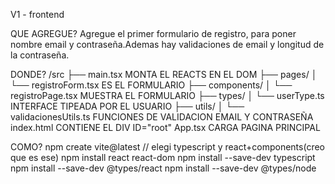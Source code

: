 V1 - frontend

QUE AGREGUE?
Agregue el primer formulario de registro, para poner nombre email y contraseña.Ademas hay validaciones de email y longitud de la contraseña.

DONDE?
/src
├── main.tsx                  MONTA EL REACTS EN EL DOM
├── pages/ 
│   └── registroForm.tsx      ES EL FORMULARIO
├── components/
│   └── registroPage.tsx      MUESTRA EL FORMULARIO
├── types/
│   └── userType.ts           INTERFACE TIPEADA POR EL USUARIO
├── utils/
│   └── validacionesUtils.ts  FUNCIONES DE VALIDACION EMAIL Y CONTRASEÑA
index.html                    CONTIENE EL DIV ID="root"
App.tsx                       CARGA PAGINA PRINCIPAL  

COMO?
npm create vite@latest // elegi typescript y react+components(creo que es ese)
npm install react react-dom
npm install --save-dev typescript
npm install --save-dev @types/react
npm install --save-dev @types/node